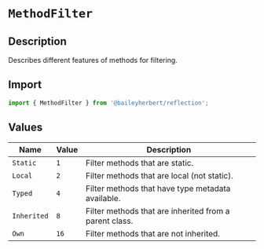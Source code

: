 # `MethodFilter`

## Description

Describes different features of methods for filtering.

## Import

```ts
import { MethodFilter } from '@baileyherbert/reflection';
```

## Values

| Name        | Value | Description                                            |
| ----------- | ----- | ------------------------------------------------------ |
| `Static`    | `1`   | Filter methods that are static.                        |
| `Local`     | `2`   | Filter methods that are local (not static).            |
| `Typed`     | `4`   | Filter methods that have type metadata available.      |
| `Inherited` | `8`   | Filter methods that are inherited from a parent class. |
| `Own`       | `16`  | Filter methods that are not inherited.                 |

